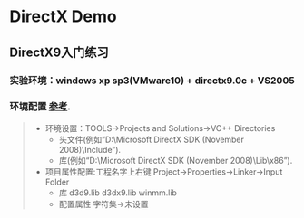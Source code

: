 DirectX Demo
========

## DirectX9入门练习

### 实验环境：windows xp sp3(VMware10) + directx9.0c + VS2005 
### 环境配置     [参考](http://www.cnblogs.com/leexuzhi/archive/2011/10/12/2206587.html).
> * 环境设置：TOOLS->Projects and Solutions->VC++ Directories 
>   - 头文件(例如“D:\Microsoft DirectX SDK (November 2008)\Include”). 
>   - 库(例如“D:\Microsoft DirectX SDK (November 2008)\Lib\x86”). 
> * 项目属性配置:工程名字上右键 Project->Properties->Linker->Input Folder
>    - 库 d3d9.lib d3dx9.lib winmm.lib 
>    - 配置属性 字符集->未设置 
